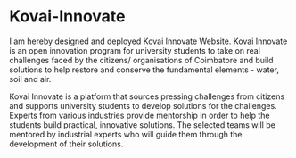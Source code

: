 # Kovai-Innovate
I am hereby designed and deployed Kovai Innovate Website.
Kovai Innovate is an open innovation program for university students to take on real challenges faced by the citizens/ organisations of Coimbatore and build solutions to help restore and conserve the fundamental elements - water, soil and air.

Kovai Innovate is a platform that sources pressing challenges from citizens and supports university students to develop solutions for the challenges. Experts from various industries provide mentorship in order to help the students build practical, innovative solutions. The selected teams will be mentored by industrial experts who will guide them through the development of their solutions.